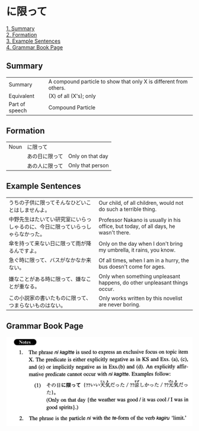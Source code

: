 # に限って

[1. Summary](#summary)<br>
[2. Formation](#formation)<br>
[3. Example Sentences](#example-sentences)<br>
[4. Grammar Book Page](#grammar-book-page)<br>


## Summary

<table><tr>   <td>Summary</td>   <td>A compound particle to show that only X is different from others.</td></tr><tr>   <td>Equivalent</td>   <td>(X) of all (X's); only</td></tr><tr>   <td>Part of speech</td>   <td>Compound Particle</td></tr></table>

## Formation

<table class="table"><tbody><tr class="tr head"><td class="td"><span class="bold">Noun</span></td><td class="td"><span class="concept">に限って</span></td><td class="td"></td></tr><tr class="tr"><td class="td"></td><td class="td"><span>あの日</span><span class="concept">に限って</span></td><td class="td"><span>Only on that day</span></td></tr><tr class="tr"><td class="td"></td><td class="td"><span>あの人</span><span class="concept">に限って</span></td><td class="td"><span>Only that person</span></td></tr></tbody></table>

## Example Sentences

<table><tr>   <td>うちの子供に限ってそんなひどいことはしませんよ。</td>   <td>Our child, of all children, would not do such a terrible thing.</td></tr><tr>   <td>中野先生はたいてい研究室にいらっしゃるのに、今日に限っていらっしゃらなかった。</td>   <td>Professor Nakano is usually in his office, but today, of all days, he wasn't there.</td></tr><tr>   <td>傘を持って来ない日に限って雨が降るんですよ。</td>   <td>Only on the day when I don't bring my umbrella, it rains, you know.</td></tr><tr>   <td>急ぐ時に限って、バスがなかなか来ない。</td>   <td>Of all times, when I am in a hurry, the bus doesn't come for ages.</td></tr><tr>   <td>嫌なことがある時に限って、嫌なことが重なる。</td>   <td>Only when something unpleasant happens, do other unpleasant things occur.</td></tr><tr>   <td>この小説家の書いたものに限って、つまらないものはない。</td>   <td>Only works written by this novelist are never boring.</td></tr></table>

## Grammar Book Page

![](../img/Intermediateに限って.png)


